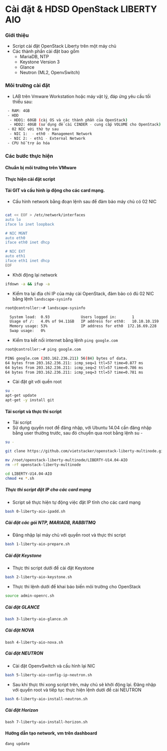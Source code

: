 # Cài đặt & HDSD OpenStack LIBERTY AIO

### Giới thiệu
- Script cài đặt OpenStack Liberty trên một máy chủ
- Các thành phần cài đặt bao gồm
  - MariaDB, NTP
  - Keystone Version 3
  - Glance
  - Neutron (ML2, OpenvSwitch)
  
### Môi trường cài đặt
- LAB trên Vmware Workstation hoặc máy vật lý, đáp ứng yêu cầu tối thiểu sau:
```sh
 - RAM: 4GB
 - HDD
  - HDD1: 60GB (cài OS và các thành phần của OpenStack)
  - HDD2: 40GB (sử dụng để cài CINDER - cung cấp VOLUME cho OpenStack) - CHÚ Ý: NẾU KHÔNG CÀI CINDER THÌ KHÔNG CẦN Ổ NÀY
 - 02 NIC với thứ tự sau
  - NIC 1:  - eth0 - Management Network
  - NIC 2: - eth1 - External Network
 - CPU hỗ trợ ảo hóa
```

### Các bước thực hiện
#### Chuẩn bị môi trường trên VMware


#### Thực hiện cài đặt script
#### Tải GIT và cấu hình ip động cho các card mạng.
- Cấu hình network bằng đoạn lệnh sau để đảm bảo máy chủ có 02 NIC
```sh

cat << EOF > /etc/network/interfaces
auto lo
iface lo inet loopback

# NIC MGNT
auto eth0
iface eth0 inet dhcp

# NIC EXT
auto eth1
iface eth1 inet dhcp
EOF

```

- Khởi động lại network
```sh
ifdown -a && ifup -a
```

- Kiểm tra lại địa chỉ IP của máy cài OpenStack, đảm bảo có đủ 02 NIC bằng lệnh `landscape-sysinfo`

```sh
root@controller:~# landscape-sysinfo

  System load:  0.93              Users logged in:       1
  Usage of /:   4.0% of 94.11GB   IP address for eth0:   10.10.10.159
  Memory usage: 53%               IP address for eth0  172.16.69.228
  Swap usage:   0%                
```

- Kiểm tra kết nối internet bằng lệnh `ping google.com`
```sh
root@controller:~# ping google.com

PING google.com (203.162.236.211) 56(84) bytes of data.
64 bytes from 203.162.236.211: icmp_seq=1 ttl=57 time=0.877 ms
64 bytes from 203.162.236.211: icmp_seq=2 ttl=57 time=0.786 ms
64 bytes from 203.162.236.211: icmp_seq=3 ttl=57 time=0.781 ms

```
- Cài đặt git với quền root
```sh
su -
apt-get update
apt-get -y install git
```

#### Tải script và thực thi script
- Tải script
- Sử dụng quyền root để đăng nhập, với Ubuntu 14.04 cần đăng nhập bằng user thường trước, sau đó chuyển qua root bằng lệnh su -

```sh
su -

git clone https://github.com/vietstacker/openstack-liberty-multinode.git

mv /root/openstack-liberty-multinode/LIBERTY-U14.04-AIO
rm -rf openstack-liberty-multinode

cd LIBERTY-U14.04-AIO 
chmod +x *.sh
```

##### Thực thi script đặt IP cho các card mạng
- Script sẽ thực hiện tự động việc đặt IP tĩnh cho các card mạng
```sh
bash 0-liberty-aio-ipadd.sh
```

##### Cài đặt các gói NTP, MARIADB, RABBITMQ
- Đăng nhập lại máy chủ với quyền root và thực thi script
```sh
bash 1-liberty-aio-prepare.sh
```

##### Cài đặt Keystone
- Thực thi script dưới để cài đặt Keystone
```sh
bash 2-liberty-aio-keystone.sh
```

- Thực thi lệnh dưới để khai báo biến môi trường cho OpenStack
```sh
source admin-openrc.sh
```

##### Cài đặt GLANCE
```sh
bash 3-liberty-aio-glance.sh
```

##### Cài đặt NOVA
```
bash 4-liberty-aio-nova.sh
```

##### Cài đặt NEUTRON
- Cài đặt OpenvSwitch và cấu hình lại NIC
```sh
bash 5-liberty-aio-config-ip-neutron.sh
```
- Sau khi thực thi xong script trên, máy chủ sẽ khởi động lại. Đăng nhập với quyền root và tiếp tục thực hiện lệnh dưới để cài NEUTRON

```sh
bash 6-liberty-aio-install-neutron.sh
```

##### Cài đặt Horizon
```
bash 7-liberty-aio-install-horizon.sh
```

#### Hướng dẫn tạo network, vm trên dashboard
```sh
đang update
```